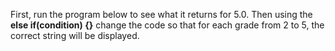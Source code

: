 First, run the program below to see what it returns for 5.0. Then using the **else if(condition) {}** change the code so that for each grade from 2 to 5, the correct string will be displayed.